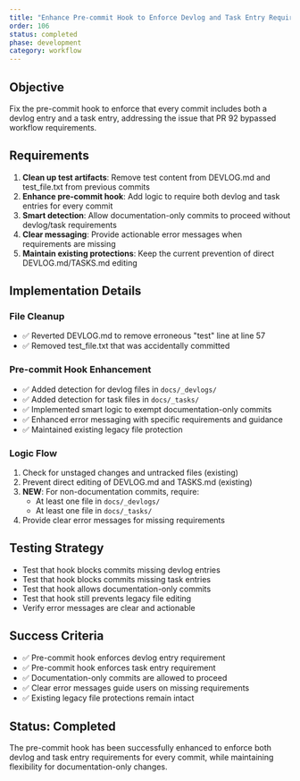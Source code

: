 ```yaml
---
title: "Enhance Pre-commit Hook to Enforce Devlog and Task Entry Requirements"
order: 106
status: completed
phase: development
category: workflow
---
```


## Objective
Fix the pre-commit hook to enforce that every commit includes both a devlog entry and a task entry, addressing the issue that PR 92 bypassed workflow requirements.

## Requirements
1. **Clean up test artifacts**: Remove test content from DEVLOG.md and test_file.txt from previous commits
2. **Enhance pre-commit hook**: Add logic to require both devlog and task entries for every commit
3. **Smart detection**: Allow documentation-only commits to proceed without devlog/task requirements
4. **Clear messaging**: Provide actionable error messages when requirements are missing
5. **Maintain existing protections**: Keep the current prevention of direct DEVLOG.md/TASKS.md editing

## Implementation Details

### File Cleanup
- ✅ Reverted DEVLOG.md to remove erroneous "test" line at line 57
- ✅ Removed test_file.txt that was accidentally committed

### Pre-commit Hook Enhancement
- ✅ Added detection for devlog files in `docs/_devlogs/`
- ✅ Added detection for task files in `docs/_tasks/`
- ✅ Implemented smart logic to exempt documentation-only commits
- ✅ Enhanced error messaging with specific requirements and guidance
- ✅ Maintained existing legacy file protection

### Logic Flow
1. Check for unstaged changes and untracked files (existing)
2. Prevent direct editing of DEVLOG.md and TASKS.md (existing)
3. **NEW**: For non-documentation commits, require:
   - At least one file in `docs/_devlogs/`
   - At least one file in `docs/_tasks/`
4. Provide clear error messages for missing requirements

## Testing Strategy
- Test that hook blocks commits missing devlog entries
- Test that hook blocks commits missing task entries  
- Test that hook allows documentation-only commits
- Test that hook still prevents legacy file editing
- Verify error messages are clear and actionable

## Success Criteria
- ✅ Pre-commit hook enforces devlog entry requirement
- ✅ Pre-commit hook enforces task entry requirement
- ✅ Documentation-only commits are allowed to proceed
- ✅ Clear error messages guide users on missing requirements
- ✅ Existing legacy file protections remain intact

## Status: Completed
The pre-commit hook has been successfully enhanced to enforce both devlog and task entry requirements for every commit, while maintaining flexibility for documentation-only changes.
